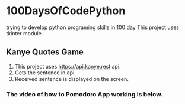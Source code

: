 # 100DaysOfCodePython
trying to develop python programing skills in 100 day
This project uses tkinter module.

## Kanye Quotes Game 

1. This project uses https://api.kanye.rest api.
2. Gets the sentence in api.
3. Received sentence is displayed on the screen.


### The video of how to Pomodoro App working is below.
